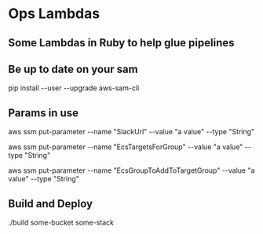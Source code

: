 # Ops Lambdas

## Some Lambdas in Ruby to help glue pipelines

## Be up to date on your sam

pip install --user --upgrade aws-sam-cli

## Params in use

aws ssm put-parameter --name "SlackUrl" --value "a value" --type "String"

aws ssm put-parameter --name "EcsTargetsForGroup" --value "a value" --type "String"

aws ssm put-parameter --name "EcsGroupToAddToTargetGroup" --value "a value" --type "String"

## Build and Deploy

./build some-bucket some-stack